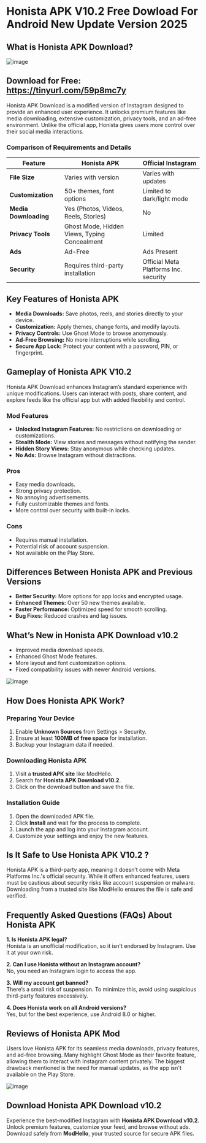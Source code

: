 # Honista APK V10.2 Free Dowload For Android New Update Version 2025
## What is Honista APK Download?

![image](https://github.com/user-attachments/assets/c9cf4436-fe4c-4568-ab8b-6c6696ea92cc)

## Download for Free: https://tinyurl.com/59p8mc7y
Honista APK Download is a modified version of Instagram designed to provide an enhanced user experience. It unlocks premium features like media downloading, extensive customization, privacy tools, and an ad-free environment. Unlike the official app, Honista gives users more control over their social media interactions.

### Comparison of Requirements and Details
| Feature | Honista APK | Official Instagram |
|---------|------------|--------------------|
| **File Size** | Varies with version | Varies with updates |
| **Customization** | 50+ themes, font options | Limited to dark/light mode |
| **Media Downloading** | Yes (Photos, Videos, Reels, Stories) | No |
| **Privacy Tools** | Ghost Mode, Hidden Views, Typing Concealment | Limited |
| **Ads** | Ad-Free | Ads Present |
| **Security** | Requires third-party installation | Official Meta Platforms Inc. security |

## Key Features of Honista APK
- **Media Downloads:** Save photos, reels, and stories directly to your device.
- **Customization:** Apply themes, change fonts, and modify layouts.
- **Privacy Controls:** Use Ghost Mode to browse anonymously.
- **Ad-Free Browsing:** No more interruptions while scrolling.
- **Secure App Lock:** Protect your content with a password, PIN, or fingerprint.

## Gameplay of Honista APK V10.2
Honista APK Download enhances Instagram’s standard experience with unique modifications. Users can interact with posts, share content, and explore feeds like the official app but with added flexibility and control.

### Mod Features
- **Unlocked Instagram Features:** No restrictions on downloading or customizations.
- **Stealth Mode:** View stories and messages without notifying the sender.
- **Hidden Story Views:** Stay anonymous while checking updates.
- **No Ads:** Browse Instagram without distractions.

### Pros
- Easy media downloads.
- Strong privacy protection.
- No annoying advertisements.
- Fully customizable themes and fonts.
- More control over security with built-in locks.

### Cons
- Requires manual installation.
- Potential risk of account suspension.
- Not available on the Play Store.

## Differences Between Honista APK and Previous Versions
- **Better Security:** More options for app locks and encrypted usage.
- **Enhanced Themes:** Over 50 new themes available.
- **Faster Performance:** Optimized speed for smooth scrolling.
- **Bug Fixes:** Reduced crashes and lag issues.

## What’s New in Honista APK Download v10.2
- Improved media download speeds.
- Enhanced Ghost Mode features.
- More layout and font customization options.
- Fixed compatibility issues with newer Android versions.

![image](https://github.com/user-attachments/assets/a6e2faf5-e9c6-4c57-b1d3-61b6c37c58ec)

## How Does Honista APK Work?
### Preparing Your Device
1. Enable **Unknown Sources** from Settings > Security.
2. Ensure at least **100MB of free space** for installation.
3. Backup your Instagram data if needed.

### Downloading Honista APK 
1. Visit a **trusted APK site** like ModHello.
2. Search for **Honista APK Download v10.2**.
3. Click on the download button and save the file.

### Installation Guide
1. Open the downloaded APK file.
2. Click **Install** and wait for the process to complete.
3. Launch the app and log into your Instagram account.
4. Customize your settings and enjoy the new features.

## Is It Safe to Use Honista APK V10.2 ?
Honista APK is a third-party app, meaning it doesn’t come with Meta Platforms Inc.'s official security. While it offers enhanced features, users must be cautious about security risks like account suspension or malware. Downloading from a trusted site like ModHello ensures the file is safe and verified.

## Frequently Asked Questions (FAQs) About Honista APK
**1. Is Honista APK legal?**  
Honista is an unofficial modification, so it isn't endorsed by Instagram. Use it at your own risk.

**2. Can I use Honista without an Instagram account?**  
No, you need an Instagram login to access the app.

**3. Will my account get banned?**  
There’s a small risk of suspension. To minimize this, avoid using suspicious third-party features excessively.

**4. Does Honista work on all Android versions?**  
Yes, but for the best experience, use Android 8.0 or higher.

## Reviews of Honista APK Mod
Users love Honista APK for its seamless media downloads, privacy features, and ad-free browsing. Many highlight Ghost Mode as their favorite feature, allowing them to interact with Instagram content privately. The biggest drawback mentioned is the need for manual updates, as the app isn't available on the Play Store.

![image](https://github.com/user-attachments/assets/4c210b60-0264-4bcf-ab79-c5b3957df5e7)


## Download Honista APK Download v10.2
Experience the best-modified Instagram with **Honista APK Download v10.2**. Unlock premium features, customize your feed, and browse without ads. Download safely from **ModHello**, your trusted source for secure APK files.

